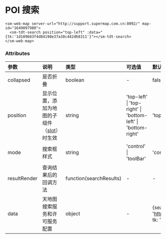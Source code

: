 # POI 搜索

<!-- <sm-iframe src="http://iclient.supermap.io/examples/mapboxgl/components_webmap_vue.html"></sm-iframe> -->

```vue
<sm-web-map server-url="http://support.supermap.com.cn:8092/" map-id="1649097980">
  <sm-tdt-search position="top-left" :data="{tk:'1d109683f4d84198e37a38c442d68311'}"></sm-tdt-search>
</sm-web-map>
```

### Attributes

| 参数         | 说明                                                                            | 类型                    | 可选值                                                       | 默认值                                                   |
| :----------- | :------------------------------------------------------------------------------ | :---------------------- | :----------------------------------------------------------- | :------------------------------------------------------- |
| collapsed    | 是否折叠                                                                        | boolean                 | -                                                            | false                                                    |
| position     | 显示位置，添加为地图的子组件（[slot](https://cn.vuejs.org/v2/api/#slot)）时生效 | string                  | 'top-left' \| 'top-right' \| 'bottom-left' \| 'bottom-right' | 'top-left'                                               |
| mode         | 搜索框样式                                                                      | string                  | 'control' \| 'toolBar'                                       | 'control'                                                |
| resultRender | 查询结果后的回调方法                                                            | function(searchResults) | -                                                            | -                                                        |
| data         | 天地图搜索服务和许可服务配置                                                    | object                  | -                                                            | {searchUrl: 'http://api.tianditu.gov.cn/search', tk: ''} |
